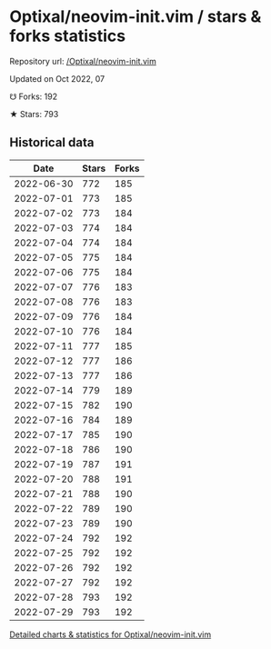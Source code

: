 # Optixal/neovim-init.vim / stars & forks statistics

Repository url: [/Optixal/neovim-init.vim](https://github.com/Optixal/neovim-init.vim)

Updated on Oct 2022, 07

☋ Forks: 192

★ Stars: 793

## Historical data
| Date | Stars | Forks |
|------|-------|-------|
| 2022-06-30 | 772 | 185 | 
| 2022-07-01 | 773 | 185 | 
| 2022-07-02 | 773 | 184 | 
| 2022-07-03 | 774 | 184 | 
| 2022-07-04 | 774 | 184 | 
| 2022-07-05 | 775 | 184 | 
| 2022-07-06 | 775 | 184 | 
| 2022-07-07 | 776 | 183 | 
| 2022-07-08 | 776 | 183 | 
| 2022-07-09 | 776 | 184 | 
| 2022-07-10 | 776 | 184 | 
| 2022-07-11 | 777 | 185 | 
| 2022-07-12 | 777 | 186 | 
| 2022-07-13 | 777 | 186 | 
| 2022-07-14 | 779 | 189 | 
| 2022-07-15 | 782 | 190 | 
| 2022-07-16 | 784 | 189 | 
| 2022-07-17 | 785 | 190 | 
| 2022-07-18 | 786 | 190 | 
| 2022-07-19 | 787 | 191 | 
| 2022-07-20 | 788 | 191 | 
| 2022-07-21 | 788 | 190 | 
| 2022-07-22 | 789 | 190 | 
| 2022-07-23 | 789 | 190 | 
| 2022-07-24 | 792 | 192 | 
| 2022-07-25 | 792 | 192 | 
| 2022-07-26 | 792 | 192 | 
| 2022-07-27 | 792 | 192 | 
| 2022-07-28 | 793 | 192 | 
| 2022-07-29 | 793 | 192 | 


[Detailed charts & statistics for Optixal/neovim-init.vim](https://reviewgithub.com/rep/Optixal/neovim-init.vim)
